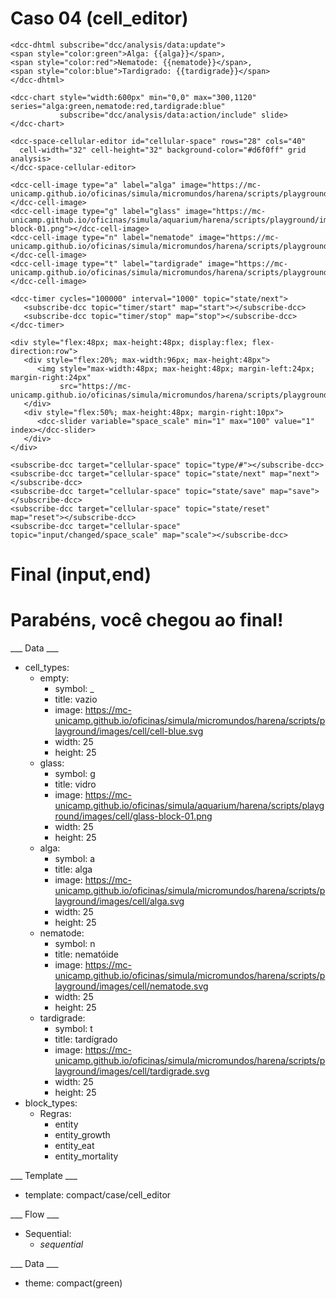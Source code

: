 # Caso 04 (cell_editor) #

~~~
<dcc-dhtml subscribe="dcc/analysis/data:update">
<span style="color:green">Alga: {{alga}}</span>,
<span style="color:red">Nematode: {{nematode}}</span>,
<span style="color:blue">Tardigrado: {{tardigrade}}</span>
</dcc-dhtml>

<dcc-chart style="width:600px" min="0,0" max="300,1120" series="alga:green,nematode:red,tardigrade:blue"
           subscribe="dcc/analysis/data:action/include" slide>
</dcc-chart>

<dcc-space-cellular-editor id="cellular-space" rows="28" cols="40"
  cell-width="32" cell-height="32" background-color="#d6f0ff" grid analysis>
</dcc-space-cellular-editor>

<dcc-cell-image type="a" label="alga" image="https://mc-unicamp.github.io/oficinas/simula/micromundos/harena/scripts/playground/images/cell/alga.svg"></dcc-cell-image>
<dcc-cell-image type="g" label="glass" image="https://mc-unicamp.github.io/oficinas/simula/aquarium/harena/scripts/playground/images/cell/glass-block-01.png"></dcc-cell-image>
<dcc-cell-image type="n" label="nematode" image="https://mc-unicamp.github.io/oficinas/simula/micromundos/harena/scripts/playground/images/cell/nematode.svg"></dcc-cell-image>
<dcc-cell-image type="t" label="tardigrade" image="https://mc-unicamp.github.io/oficinas/simula/micromundos/harena/scripts/playground/images/cell/tardigrade.svg"></dcc-cell-image>

<dcc-timer cycles="100000" interval="1000" topic="state/next">
   <subscribe-dcc topic="timer/start" map="start"></subscribe-dcc>
   <subscribe-dcc topic="timer/stop" map="stop"></subscribe-dcc>
</dcc-timer>

<div style="flex:48px; max-height:48px; display:flex; flex-direction:row">
   <div style="flex:20%; max-width:96px; max-height:48px">
      <img style="max-width:48px; max-height:48px; margin-left:24px; margin-right:24px"
           src="https://mc-unicamp.github.io/oficinas/simula/micromundos/harena/scripts/playground/images/icon/zoom.svg">
   </div>
   <div style="flex:50%; max-height:48px; margin-right:10px">
      <dcc-slider variable="space_scale" min="1" max="100" value="1" index></dcc-slider>
   </div>
</div>

<subscribe-dcc target="cellular-space" topic="type/#"></subscribe-dcc>
<subscribe-dcc target="cellular-space" topic="state/next" map="next"></subscribe-dcc>
<subscribe-dcc target="cellular-space" topic="state/save" map="save"></subscribe-dcc>
<subscribe-dcc target="cellular-space" topic="state/reset" map="reset"></subscribe-dcc>
<subscribe-dcc target="cellular-space" topic="input/changed/space_scale" map="scale"></subscribe-dcc>
~~~

# Final (input,end) #
<h1>Parabéns, você chegou ao final!</h1>

___ Data ___
* cell_types:
  * empty:
    * symbol: _
    * title: vazio
    * image: https://mc-unicamp.github.io/oficinas/simula/micromundos/harena/scripts/playground/images/cell/cell-blue.svg
    * width: 25
    * height: 25
  * glass:
    * symbol: g
    * title: vidro
    * image: https://mc-unicamp.github.io/oficinas/simula/aquarium/harena/scripts/playground/images/cell/glass-block-01.png
    * width: 25
    * height: 25
  * alga:
    * symbol: a
    * title: alga
    * image: https://mc-unicamp.github.io/oficinas/simula/micromundos/harena/scripts/playground/images/cell/alga.svg
    * width: 25
    * height: 25
  * nematode:
    * symbol: n
    * title: nematóide
    * image: https://mc-unicamp.github.io/oficinas/simula/micromundos/harena/scripts/playground/images/cell/nematode.svg
    * width: 25
    * height: 25
  * tardigrade:
    * symbol: t
    * title: tardígrado
    * image: https://mc-unicamp.github.io/oficinas/simula/micromundos/harena/scripts/playground/images/cell/tardigrade.svg
    * width: 25
    * height: 25
* block_types:
  * Regras:
    * entity
    * entity_growth
    * entity_eat
    * entity_mortality

___ Template ___

* template: compact/case/cell_editor

___ Flow ___

* Sequential:
  * _sequential_

___ Data ___

* theme: compact(green)
